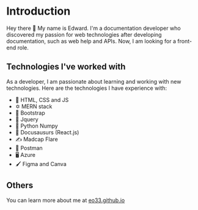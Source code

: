 # Introduction

Hey there 👋 My name is Edward. I'm a documentation developer who discovered my passion for web technologies after developing documentation, such as web help and APIs. Now, I am looking for a front-end role.

## Technologies I've worked with

As a developer, I am passionate about learning and working with new technologies. Here are the technologies I have experience with:

- 📄 HTML, CSS and JS
- ✡️ MERN stack
- 🚀 Bootstrap
- 🔘 Jquery
- 🐍 Python Numpy
- 🐊 Docusausurs (React.js)
- ✍️ Madcap Flare
- 📩 Postman
- 🖥️ Azure
- 🖌️ Figma and Canva

## Others

You can learn more about me at [eo33.github.io](https://eo33.github.io/)
